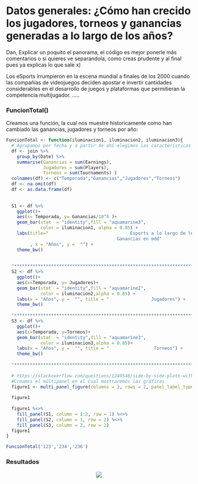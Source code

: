 # Datos generales: ¿Cómo han crecido los jugadores, torneos y ganancias generadas a lo largo de los años?

Dan, Explicar un poquito el panorama, el código es mejor ponerle más comentarios o si quieres ve separandola, como creas prudente y al final pues ya explicas lo que sale x) 



Los eSports irrumpieron en la escena mundial a finales de los 2000 cuando las compañías de videojuegos deciden apostar e invertir cantidades considerables en el desarrollo de juegos y plataformas que permitieran la competencia multijugador. .....


### FuncionTotal()

Creamos una función, la cual nos muestre historicamente como han cambiado las ganancias, jugadores y torneos por año:

```R
FuncionTotal <- function(iluminacion1, iluminacion2, iluminacion3){
  # Agrupamos por fecha y a partir de ahí elegimos las características deseadas 
  df <- join %>%
    group_by(Date) %>%
    summarise(Ganancias = sum(Earnings), 
              Jugadores = sum(Players), 
              Torneos = sum(Tournaments) )
  colnames(df) <- c("Temporada","Ganancias","Jugadores","Torneos")
  df <- na.omit(df)
  df <- as.data.frame(df)
  
  
  S1 <- df %>%
    ggplot()+
    aes(x= Temporada, y= Ganancias/10^6 )+
    geom_bar(stat  = "identity",fill = "aquamarine3",
             color = iluminacion1, alpha = 0.85) +
    labs(title="                               Esports a lo largo de los años   \n      
                                          Ganancias en mdd"
         , x = "Años", y =  "") +
    theme_bw()
  
  
  "***************************************************************************"
  S2 <- df %>%
    ggplot()+
    aes(x=Temporada, y= Jugadores)+
    geom_bar(stat  = "identity",fill = "aquamarine2",
             color = iluminacion2,alpha = 0.85) +
    labs(x = "Años", y =  "", title = "                Jugadores") +
    theme_bw()
  
  "***************************************************************************"
  S3 <- df %>%
    ggplot()+
    aes(x=Temporada, y=Torneos)+
    geom_bar(stat  = "identity",fill = "aquamarine3",
             color = iluminacion3,alpha = 0.85)+
    labs(x = "Años", y =  "", title = "                 Torneos") +
    theme_bw()
  
  "***************************************************************************"
  
  # https://stackoverflow.com/questions/1249548/side-by-side-plots-with-ggplot2
  #Creamos el múltipanel en el cual mostraremos las gráficas
  figure1 <- multi_panel_figure(columns = 2, rows = 2, panel_label_type = "none")
  
  figure1
  
  figure1 %<>%
    fill_panel(S1, column = 1:2, row = 1) %<>%
    fill_panel(S2, column = 1, row = 2) %<>%
    fill_panel(S3, column = 2, row = 2)
  figure1
}

FuncionTotal('123','234','236')
```

### Resultados 

<p align="center">
<img src="../../Imágenes/Proyecto1.jpeg">
</p>
